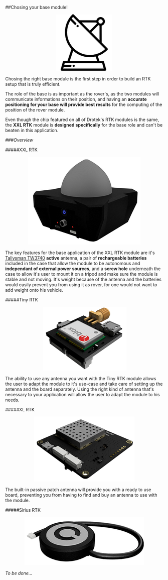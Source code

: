 ##Chosing your base module!


<p align="center">
  <img src="./images/icobase.png?raw=true" alt="Ico base"/>
</p>


Chosing the right base module is the first step in order to build an RTK setup that is truly efficient.

The role of the base is as important as the rover's, as the two modules will communicate informations on their position, and having an **accurate positioning for your base will provide best results** for the computing of the position of the rover module.

Even though the chip featured on all of Drotek's RTK modules is the same, the **XXL RTK** module is **designed specifically** for the base role and can't be beaten in this application.


###_Overview_

#####XXL RTK

<p align="center">
  <img src="./images/xxl3D.png?raw=true" alt="XXL Base RTK"/>
</p>

The key features for the base application of the XXL RTK module are it's [Tallysman TW3740](http://www.tallysman.com/index.php/gnss/products/antennas-gpsbeidougalileoglonass/tw3740-tw3742/) **active** antenna, a pair of **rechargeable batteries** included in the case that allow the module to be autonomous and **independant of external power sources**, and a **screw hole** underneath the case to allow it's user to mount it on a tripod and make sure the module is stable and not moving. It's weight because of the antenna and the batteries would easily prevent you from using it as rover, for one would not want to add weight onto his vehicle.






#####Tiny RTK

<p align="center">
  <img src="./images/tiny3D.png?raw=true" alt="Tiny RTK"/>
</p>

The ability to use any antenna you want with the Tiny RTK module allows the user to adapt the module to it's use-case and take care of setting up the antenna and the board separately. Using the right kind of antenna that's necessary to your application will allow the user to adapt the module to his needs.






#####XL RTK

<p align="center">
  <img src="./images/xl3D.png?raw=true" alt="XL RTK"/>
</p>

The built-in passive patch antenna will provide you with a ready to use board, preventing you from having to find and buy an antenna to use with the module. 






#####Sirius RTK

<p align="center">
  <img src="./images/sirius3D.png?raw=true" alt="Sirius RTK"/>
</p>

_To be done..._


